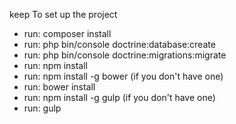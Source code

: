 keep
To set up the project

- run: composer install <br>
- run: php bin/console doctrine:database:create <br>
- run: php bin/console doctrine:migrations:migrate <br>
- run: npm install <br>
- run: npm install -g bower (if you don't have one) <br>
- run: bower install <br>
- run: npm install -g gulp (if you don't have one) <br>
- run: gulp